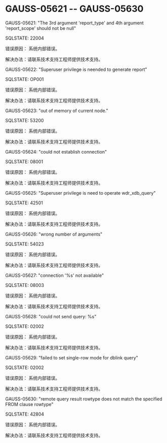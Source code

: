 # GAUSS-05621 -- GAUSS-05630<a name="ZH-CN_TOPIC_0302072899"></a>

GAUSS-05621: "The 3rd argument 'report\_type' and 4th argument 'report\_scope' should not be null"

SQLSTATE: 22004

错误原因： 系统内部错误。

解决办法：请联系技术支持工程师提供技术支持。

GAUSS-05622: "Superuser privilege is neended to generate report"

SQLSTATE: OP001

错误原因： 系统内部错误。

解决办法：请联系技术支持工程师提供技术支持。

GAUSS-05623: "out of memory of current node."

SQLSTATE: 53200

错误原因： 系统内部错误。

解决办法：请联系技术支持工程师提供技术支持。

GAUSS-05624: "could not establish connection"

SQLSTATE: 08001

错误原因： 系统内部错误。

解决办法：请联系技术支持工程师提供技术支持。

GAUSS-05625: "Superuser privilege is need to operate wdr\_xdb\_query"

SQLSTATE: 42501

错误原因： 系统内部错误。

解决办法：请联系技术支持工程师提供技术支持。

GAUSS-05626: "wrong number of arguments"

SQLSTATE: 54023

错误原因： 系统内部错误。

解决办法：请联系技术支持工程师提供技术支持。

GAUSS-05627: "connection '%s' not available"

SQLSTATE: 08003

错误原因： 系统内部错误。

解决办法：请联系技术支持工程师提供技术支持。

GAUSS-05628: "could not send query: %s"

SQLSTATE: 02002

错误原因： 系统内部错误。

解决办法：请联系技术支持工程师提供技术支持。

GAUSS-05629: "failed to set single-row mode for dblink query"

SQLSTATE: 02002

错误原因： 系统内部错误。

解决办法：请联系技术支持工程师提供技术支持。

GAUSS-05630: "remote query result rowtype does not match the specified FROM clause rowtype"

SQLSTATE: 42804

错误原因： 系统内部错误。

解决办法：请联系技术支持工程师提供技术支持。

